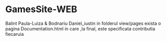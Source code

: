 # GamesSite-WEB
Balint Paula-Luiza & Bodnariu Daniel_iustin
in folderul view/pages exista o pagina Documentation.html in care ,la final, este specificata contributia fiecaruia
